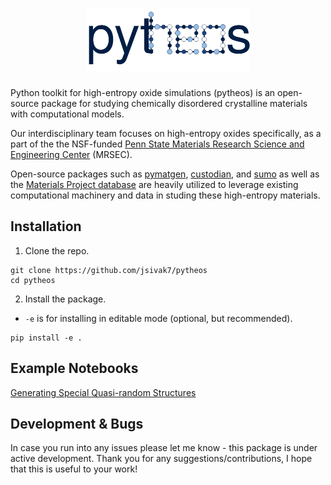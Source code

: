 <h1 align="center">
  <picture>
    <source media="(prefers-color-scheme: dark)" srcset="resources/logo/logo_light.svg">
    <img alt="Logo" src="resources/logo/logo.svg"
height="100">
  </picture>
</h1>



Python toolkit for high-entropy oxide simulations (pytheos) is an open-source package for studying chemically disordered crystalline materials with computational models.

Our interdisciplinary team focuses on high-entropy oxides specifically, as a part of the the NSF-funded [Penn State Materials Research Science and Engineering Center](https://www.mrsec.psu.edu/) (MRSEC).

Open-source packages such as [pymatgen](https://github.com/materialsproject/pymatgen), [custodian](https://github.com/materialsproject/custodian), and [sumo](https://github.com/SMTG-Bham/sumo) as well as the [Materials Project database](https://next-gen.materialsproject.org/) are heavily utilized to leverage existing computational machinery and data in studing these high-entropy materials.

## Installation
1. Clone the repo.
```
git clone https://github.com/jsivak7/pytheos
cd pytheos 
```
2. Install the package.
- `-e` is for installing in editable mode (optional, but recommended).
```
pip install -e .
```

## Example Notebooks
[Generating Special Quasi-random Structures](https://github.com/jsivak7/pytheos/blob/main/examples/generate_SQSs.ipynb)


## Development & Bugs
In case you run into any issues please let me know - this package is under active development. Thank you for any suggestions/contributions, I hope that this is useful to your work!